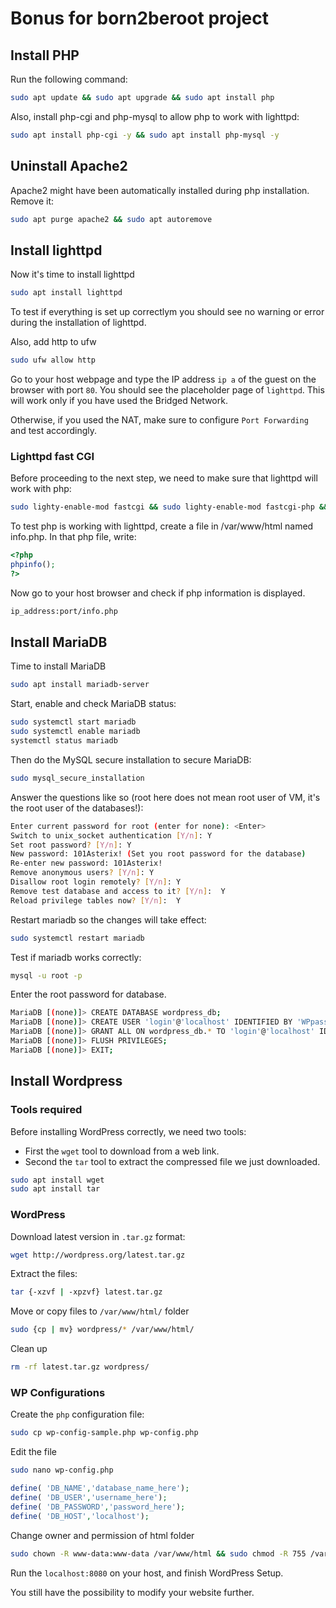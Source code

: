 # Bonus for born2beroot project

## Install PHP

Run the following command:

```sh
sudo apt update && sudo apt upgrade && sudo apt install php
```

Also, install php-cgi and php-mysql to allow php to work with lighttpd:

```sh
sudo apt install php-cgi -y && sudo apt install php-mysql -y
```


## Uninstall Apache2

Apache2 might have been automatically installed during php installation. Remove it:

```sh
sudo apt purge apache2 && sudo apt autoremove
```

## Install lighttpd

Now it's time to install lighttpd

```sh
sudo apt install lighttpd
```

To test if everything is set up correctlym you should see no warning or error during the installation of lighttpd.

Also, add http to ufw

```sh
sudo ufw allow http
```

Go to your host webpage and type the IP address ```ip a``` of the guest on the browser with port ```80```. You should see the placeholder page of ```lighttpd```. This will work only if you have used the Bridged Network.

Otherwise, if you used the NAT, make sure to configure ```Port Forwarding``` and test accordingly.

### Lighttpd fast CGI

Before proceeding to the next step, we need to make sure that lighttpd will work with php:

```sh
sudo lighty-enable-mod fastcgi && sudo lighty-enable-mod fastcgi-php && sudo service lighttpd force-reload
```

To test php is working with lighttpd, create a file in /var/www/html named info.php. In that php file, write:

```php
<?php
phpinfo();
?>
```

Now go to your host browser and check if php information is displayed.

```sh
ip_address:port/info.php
```

## Install MariaDB

Time to install MariaDB

```sh
sudo apt install mariadb-server
```

Start, enable and check MariaDB status:

```sh
sudo systemctl start mariadb
sudo systemctl enable mariadb
systemctl status mariadb
```

Then do the MySQL secure installation to secure MariaDB:

```sh
sudo mysql_secure_installation
```

Answer the questions like so (root here does not mean root user of VM, it's the root user of the databases!):

```sh
Enter current password for root (enter for none): <Enter>
Switch to unix_socket authentication [Y/n]: Y
Set root password? [Y/n]: Y
New password: 101Asterix! (Set you root password for the database)
Re-enter new password: 101Asterix!
Remove anonymous users? [Y/n]: Y
Disallow root login remotely? [Y/n]: Y
Remove test database and access to it? [Y/n]:  Y
Reload privilege tables now? [Y/n]:  Y
```

Restart mariadb so the changes will take effect:

```sh
sudo systemctl restart mariadb
```

Test if mariadb works correctly:

```sh
mysql -u root -p
```

Enter the root password for database.

```sh
MariaDB [(none)]> CREATE DATABASE wordpress_db;
MariaDB [(none)]> CREATE USER 'login'@'localhost' IDENTIFIED BY 'WPpassw0rd';
MariaDB [(none)]> GRANT ALL ON wordpress_db.* TO 'login'@'localhost' IDENTIFIED BY 'WPpassw0rd' WITH GRANT OPTION;
MariaDB [(none)]> FLUSH PRIVILEGES;
MariaDB [(none)]> EXIT;
```

## Install Wordpress

### Tools required

Before installing WordPress correctly, we need two tools:

- First the ```wget``` tool to download from a web link.
- Second the ```tar``` tool to extract the compressed file we just downloaded.

```sh
sudo apt install wget
sudo apt install tar
```

### WordPress

Download latest version in ```.tar.gz``` format:

```sh
wget http://wordpress.org/latest.tar.gz
```

Extract the files:

```sh
tar {-xzvf | -xpzvf} latest.tar.gz
```

Move or copy files to ```/var/www/html/``` folder

```sh
sudo {cp | mv} wordpress/* /var/www/html/
```

Clean up

```sh
rm -rf latest.tar.gz wordpress/
```

### WP Configurations

Create the ```php``` configuration file:

```sh
sudo cp wp-config-sample.php wp-config.php
```

Edit the file

```sh
sudo nano wp-config.php
```

```php
define( 'DB_NAME','database_name_here');
define( 'DB_USER','username_here');
define( 'DB_PASSWORD','password_here');
define( 'DB_HOST','localhost');
```

Change owner and permission of html folder

```sh
sudo chown -R www-data:www-data /var/www/html && sudo chmod -R 755 /var/www/html
```

Run the ```localhost:8080``` on your host, and finish WordPress Setup.

You still have the possibility to modify your website further.
